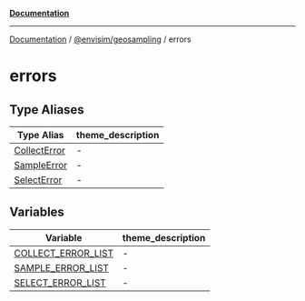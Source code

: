 [**Documentation**](../../../README.md)

---

[Documentation](../../../README.md) / [@envisim/geosampling](../README.md) / errors

# errors

## Type Aliases

| Type Alias                                   | theme_description |
| -------------------------------------------- | ----------------- |
| [CollectError](type-aliases/CollectError.md) | -                 |
| [SampleError](type-aliases/SampleError.md)   | -                 |
| [SelectError](type-aliases/SelectError.md)   | -                 |

## Variables

| Variable                                              | theme_description |
| ----------------------------------------------------- | ----------------- |
| [COLLECT_ERROR_LIST](variables/COLLECT_ERROR_LIST.md) | -                 |
| [SAMPLE_ERROR_LIST](variables/SAMPLE_ERROR_LIST.md)   | -                 |
| [SELECT_ERROR_LIST](variables/SELECT_ERROR_LIST.md)   | -                 |
